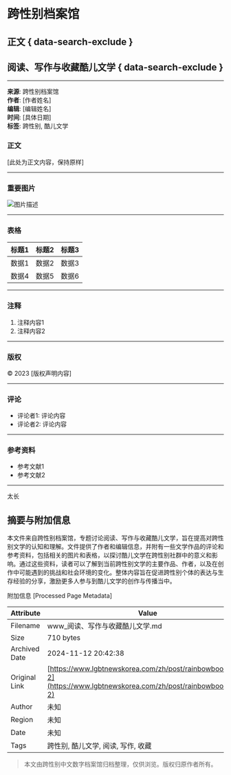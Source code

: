 # 跨性别档案馆

## 正文 { data-search-exclude }


## 阅读、写作与收藏酷儿文学 { data-search-exclude }

---

**来源**: 跨性别档案馆  
**作者**: [作者姓名]  
**编辑**: [编辑姓名]  
**时间**: [具体日期]  
**标签**: 跨性别, 酷儿文学

### 正文

[此处为正文内容，保持原样]

---

### 重要图片

![图片描述](图片链接)

---

### 表格

| 标题1 | 标题2 | 标题3 |
|-------|-------|-------|
| 数据1 | 数据2 | 数据3 |
| 数据4 | 数据5 | 数据6 |

---

### 注释

1. 注释内容1
2. 注释内容2

---

### 版权

© 2023 [版权声明内容]

---

### 评论

- 评论者1: 评论内容
- 评论者2: 评论内容

---

### 参考资料

- 参考文献1
- 参考文献2

--- 

太长

## 摘要与附加信息

<!-- tcd_abstract -->
本文件来自跨性别档案馆，专题讨论阅读、写作与收藏酷儿文学，旨在提高对跨性别文学的认知和理解。文件提供了作者和编辑信息，并附有一些文学作品的评论和参考资料，包括相关的图片和表格，以探讨酷儿文学在跨性别社群中的意义和影响。通过这些资料，读者可以了解到当前跨性别文学的主要作品、作者，以及在创作中可能遇到的挑战和社会环境的变化。整体内容旨在促进跨性别个体的表达与生存经验的分享，激励更多人参与到酷儿文学的创作与传播当中。
<!-- tcd_abstract_end -->

附加信息 [Processed Page Metadata]

| Attribute       | Value                                  |
|-----------------|----------------------------------------|
| Filename        | www_阅读、写作与收藏酷儿文学.md                             |
| Size            | 710 bytes                           |
| Archived Date   | 2024-11-12 20:42:38                             |
| Original Link   | [https://www.lgbtnewskorea.com/zh/post/rainbowbookmark-2](https://www.lgbtnewskorea.com/zh/post/rainbowbookmark-2)                       |
| Author          | 未知                               |
| Region          | 未知                               |
| Date            | 未知                                 |
| Tags            | 跨性别, 酷儿文学, 阅读, 写作, 收藏                                 |
>
> 本文由跨性别中文数字档案馆归档整理，仅供浏览。版权归原作者所有。
>